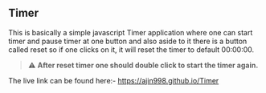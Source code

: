 ## Timer
This is basically a simple javascript Timer application where one can start timer and pause timer at one button and also aside to it there is a button called 
reset so if one clicks on it, it will reset the timer to default 00:00:00.

>:warning: **After reset timer one should double click to start the timer again.**

The live link can be found here:-   https://ajin998.github.io/Timer
